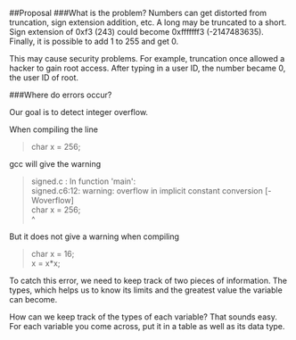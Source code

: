 ##Proposal
###What is the problem?
Numbers can get distorted from truncation, sign extension addition, etc. A long may be truncated to a short. Sign extension of 0xf3 (243) could become 0xfffffff3 (-2147483635). Finally, it is possible to add 1 to 255 and get 0.

This may cause security problems. For example, truncation once allowed a hacker to gain root access. After typing in a user ID, the number became 0, the user ID of root. 

###Where do errors occur?


Our goal is to detect integer overflow.

When compiling the line 
> char x = 256; 

gcc will give the warning
> signed.c : In function 'main':  
signed.c6:12: warning: overflow in implicit constant conversion [-Woverflow]  
char x = 256;  
        ^  
        
But it does not give a warning when compiling
> char x = 16;  
x = x*x;  

To catch this error, we need to keep track of two pieces of information. The types, which helps us to know its limits and the greatest value the variable can become.

How can we keep track of the types of each variable? That sounds easy. For each variable you come across, put it in a table as well as its data type. 

